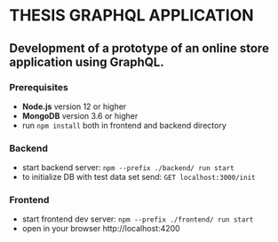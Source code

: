 # THESIS GRAPHQL APPLICATION

## Development of a prototype of an online store application using GraphQL.

### Prerequisites
* __Node.js__ version 12 or higher
* __MongoDB__ version 3.6 or higher
* run `npm install` both in frontend and backend directory

### Backend
* start backend server: `npm --prefix ./backend/ run start`
* to initialize DB with test data set send: `GET localhost:3000/init`

### Frontend
* start frontend dev server: `npm --prefix ./frontend/ run start`
* open in your browser http://localhost:4200

